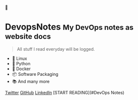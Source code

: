 
:book:

# DevopsNotes <small>My DevOps notes as website docs</small>

> All stuff I read everyday will be logged.

- :penguin: Linux 
- :snake: Python
- :whale: Docker
- :package: Software Packaging 
- :books: And many more 

[Twitter](https://twitter.com/arjundandagi)
[GitHub](https://github.com/arjundandagi/)
[LinkedIn](https://linkedin.com/in/arjundandagi)
[START READING](#DevOps Notes)


